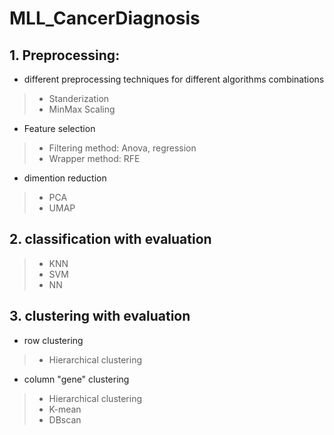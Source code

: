 # MLL_CancerDiagnosis
## 1. Preprocessing: 
- different preprocessing techniques for different algorithms combinations
> * Standerization
> * MinMax Scaling
- Feature selection
> * Filtering method: Anova, regression
> * Wrapper method: RFE
- dimention reduction
> * PCA
> * UMAP
## 2. classification with evaluation
>* KNN
>* SVM
>* NN

## 3. clustering with evaluation
- row clustering
> * Hierarchical clustering
- column "gene" clustering
> * Hierarchical clustering
> * K-mean
> * DBscan
